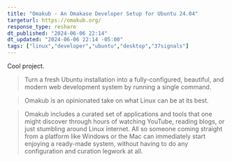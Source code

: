 ```yaml
---
title: "Omakub - An Omakase Developer Setup for Ubuntu 24.04"
targeturl: https://omakub.org/ 
response_type: reshare
dt_published: "2024-06-06 22:14"
dt_updated: "2024-06-06 22:14 -05:00"
tags: ["linux","developer","ubuntu","desktop","37signals"]
---
```


Cool project. 

> Turn a fresh Ubuntu installation into a fully-configured, beautiful, and modern web development system by running a single command. 

> Omakub is an opinionated take on what Linux can be at its best.

> Omakub includes a curated set of applications and tools that one might discover through hours of watching YouTube, reading blogs, or just stumbling around Linux internet. All so someone coming straight from a platform like Windows or the Mac can immediately start enjoying a ready-made system, without having to do any configuration and curation legwork at all.